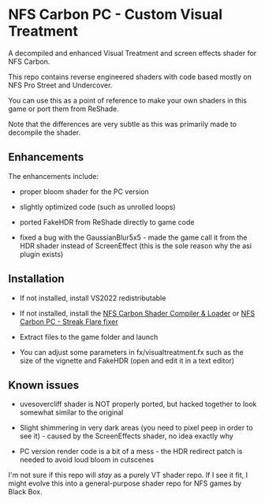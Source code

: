 # NFS Carbon PC - Custom Visual Treatment

A decompiled and enhanced Visual Treatment and screen effects shader for NFS Carbon.

This repo contains reverse engineered shaders with code based mostly on NFS Pro Street and Undercover.

You can use this as a point of reference to make your own shaders in this game or port them from ReShade.

Note that the differences are very subtle as this was primarily made to decompile the shader.

## Enhancements

The enhancements include:

- proper bloom shader for the PC version

- slightly optimized code (such as unrolled loops)

- ported FakeHDR from ReShade directly to game code

- fixed a bug with the GaussianBlur5x5 - made the game call it from the HDR shader instead of ScreenEffect (this is the sole reason why the asi plugin exists)

## Installation

- If not installed, install VS2022 redistributable

- If not installed, install the [NFS Carbon Shader Compiler & Loader](https://github.com/xan1242/xnfs-shaderloader-carbon) or [NFS Carbon PC - Streak Flare fixer](https://github.com/xan1242/nfsc_fixstreakflares)

- Extract files to the game folder and launch

- You can adjust some parameters in fx/visualtreatment.fx such as the size of the vignette and FakeHDR (open and edit it in a text editor)

## Known issues

- uvesovercliff shader is NOT properly ported, but hacked together to look somewhat similar to the original

- Slight shimmering in very dark areas (you need to pixel peep in order to see it) - caused by the ScreenEffects shader, no idea exactly why

- PC version render code is a bit of a mess - the HDR redirect patch is needed to avoid loud bloom in cutscenes



I'm not sure if this repo will *stay* as a purely VT shader repo. If I see it fit, I might evolve this into a general-purpose shader repo for NFS games by Black Box.


